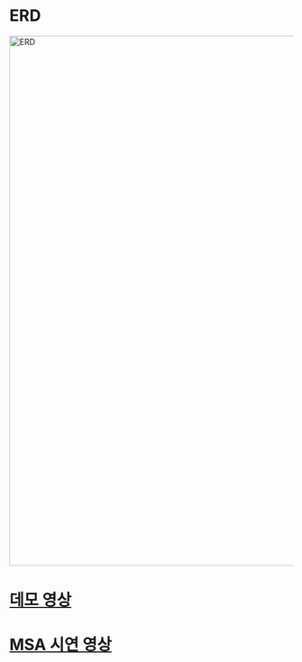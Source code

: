 # ERD
<img width="940" alt="ERD" src="https://user-images.githubusercontent.com/76997735/232263707-153f95a3-3f28-44e7-b355-dc87e7ba3b7f.png">

# [데모 영상](https://www.youtube.com/watch?v=kxeukT0IlTk)

# [MSA 시연 영상](https://www.youtube.com/watch?v=DYFPQWbPF4s)
